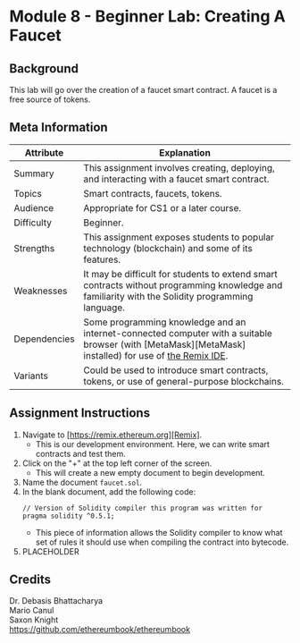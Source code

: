 # Module 8 - Beginner Lab: Creating A Faucet

## Background
This lab will go over the creation of a faucet smart contract. A faucet is a free source of tokens.

## Meta Information
| Attribute | Explanation |
| - | - |
| Summary | This assignment involves creating, deploying, and interacting with a faucet smart contract. |
| Topics  | Smart contracts, faucets, tokens. |
| Audience | Appropriate for CS1 or a later course. |
| Difficulty | Beginner. |
| Strengths | This assignment exposes students to popular technology (blockchain) and some of its features. |
| Weaknesses | It may be difficult for students to extend smart contracts without programming knowledge and familiarity with the Solidity programming language. |
| Dependencies | Some programming knowledge and an internet-connected computer with a suitable browser (with [MetaMask][MetaMask] installed) for use of [the Remix IDE][Remix]. |
| Variants | Could be used to introduce smart contracts, tokens, or use of general-purpose blockchains. |

## Assignment Instructions
1. Navigate to [https://remix.ethereum.org][Remix].
    * This is our development environment. Here, we can write smart contracts and test them.
2. Click on the "+" at the top left corner of the screen.
    * This will create a new empty document to begin development.
3. Name the document `faucet.sol`.
4. In the blank document, add the following code:
    ```solidity
    // Version of Solidity compiler this program was written for
    pragma solidity ^0.5.1;
    ```
    * This piece of information allows the Solidity compiler to know what set of rules it should use when compiling the contract into bytecode.
5. PLACEHOLDER

## Credits
Dr. Debasis Bhattacharya  
Mario Canul  
Saxon Knight  
https://github.com/ethereumbook/ethereumbook  

[Remix]: https://remix.ethereum.org
